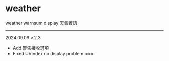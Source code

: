 # weather
weather warnsum display 天氣資訊  
_____
2024.09.09 v.2.3
- Add 警告接收選項
- Fixed UVindex no display problem
===
